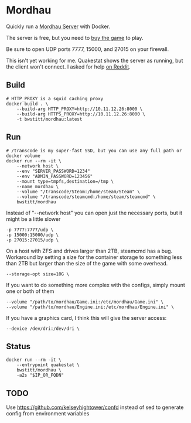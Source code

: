# Mordhau

Quickly run a [Mordhau Server](https://mordhau.com/) with Docker.

The server is free, but you need to [buy the game](https://store.steampowered.com/app/629760/MORDHAU/) to play.

Be sure to open UDP ports 7777, 15000, and 27015 on your firewall.

This isn't yet working for me. Quakestat shows the server as running, but the client won't connect. I asked for help [on Reddit](https://www.reddit.com/r/Mordhau/comments/bpk8rz/dedicated_server_running_but_i_cant_connect/).

## Build

    # HTTP_PROXY is a squid caching proxy
    docker build . \
        --build-arg HTTP_PROXY=http://10.11.12.26:8000 \
        --build-arg HTTPS_PROXY=http://10.11.12.26:8000 \
        -t bwstitt/mordhau:latest

## Run

    # /transcode is my super-fast SSD, but you can use any full path or docker volume
    docker run --rm -it \
        --network host \
        --env "SERVER_PASSWORD=1234"
        --env "ADMIN_PASSWORD=123456"
        --mount type=tmpfs,destination=/tmp \
        --name mordhau \
        --volume "/transcode/Steam:/home/steam/Steam" \
        --volume "/transcode/steamcmd:/home/steam/steamcmd" \
        bwstitt/mordhau

Instead of "--network host" you can open just the necessary ports, but it might be a little slower

    -p 7777:7777/udp \
    -p 15000:15000/udp \
    -p 27015:27015/udp \

On a host with ZFS and drives larger than 2TB, steamcmd has a bug. Workaround by setting a  size for the container storage to something less than 2TB but larger than the size of the game with some overhead.

    --storage-opt size=10G \

If you want to do something more complex with the configs, simply mount one or both of them

    --volume "/path/to/mordhau/Game.ini:/etc/mordhau/Game.ini" \
    --volume "/path/to/mordhau/Engine.ini:/etc/mordhau/Engine.ini" \

If you have a graphics card, I think this will give the server access:

    --device /dev/dri:/dev/dri \

## Status

    docker run --rm -it \
        --entrypoint quakestat \
        bwstitt/mordhau \
        -a2s "$IP_OR_FQDN"

## TODO

Use https://github.com/kelseyhightower/confd instead of sed to generate config from environment variables
